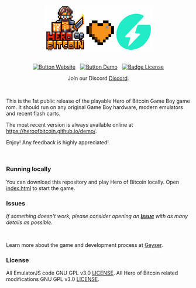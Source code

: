 <div align = center>
<img width = 300 src = css/hob_geyser.png>
<br>
<br>

[![Button Website]][Website] 
[![Button Demo]][Demo] 
[![Badge License]][License]

Join our Discord [Discord](https://discord.com/invite/HpqAgSVm6M).

</div>
<br>

This is the 1st public release of the playable Hero of Bitcoin Game Boy game rom. It should run on any original Game Boy hardware, modern emulators and recent flash carts.

The most recent version is always available online at https://heroofbitcoin.github.io/demo/.

Enjoy! Any feedback is highly appreciated!

<br>

### Running locally

You can download this repository and play Hero of Bitcoin locally. Open [index.html][Index] to start the game.

### Issues

*If something doesn't work, please consider opening an* ***[Issue]*** *with as many details as possible.*

<br>

Learn more about the game and development process at [Geyser][Website].	

### License

All EmulatorJS code GNU GPL v3.0 [LICENSE][EmuLicense]. All Hero of Bitcoin related modifications GNU GPL v3.0 [LICENSE][License].


<!-- QUICKLINKS --->

[License]: LICENSE.md
[Index]: index.html
[EmuLicense]: https://github.com/EmulatorJS/EmulatorJS/blob/main/LICENSE
[Issue]: https://github.com/heroofbitcoin/demo/issues
[Website]: https://geyser.fund/project/heroofbitcoin
[Demo]: https://heroofbitcoin.github.io/demo/
[Button Demo]: https://img.shields.io/badge/Demo-528116?style=for-the-badge
[Button Website]: https://img.shields.io/badge/Website-736e9b?style=for-the-badge
[Badge License]: https://img.shields.io/badge/License-GPLv3-blue.svg?style=for-the-badge
